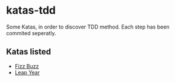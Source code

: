# katas-tdd

Some Katas, in order to discover TDD method.
Each step has been commited seperatly.

## Katas listed 
  * [Fizz Buzz](https://github.com/julienpivi/katas-tdd/tree/master/src/test/java/org/example/fizzbuzz)
  * [Leap Year](https://github.com/julienpivi/katas-tdd/tree/master/src/test/java/org/example/leapyear)
